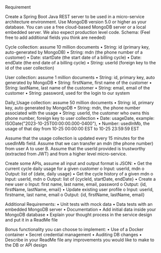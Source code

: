 Requirement

Create a Spring Boot Java REST server to be used in a micro-service architecture environment. Use MongoDB version 5.0 or higher as your database. You can use a free cloud-based MongoDB server or a local embedded server. We also expect production level code.
Schema: (Feel free to add additional fields you think are needed)

Cycle collection: assume 10 million documents
•	String: id (primary key, auto-generated by MongoDB)
•	String: mdn (the phone number of a customer)
•	Date: startDate (the start date of a billing cycle)
•	Date: endDate (the end date of a billing cycle)
•	String: userId (foreign key to the id of the user collection)
 
User collection: assume 1 million documents
•	String: id, primary key, auto generated by MongoDB
•	String: firstName, first name of the customer
•	String: lastName, last name of the customer
•	String: email, email of the customer
•	String: password, used for the login to our system
 
Daily_Usage collection: assume 50 million documents
•	String: id, primary key, auto generated by MongoDB
•	String: mdn, the phone number associated with the usage
•	String: userId, the customer who owns this phone number, foreign key to user collection
•	Date: usageDate, example: ISODate("2023-10-25T00:00:00.000-0400"), 
•	Number: usedInMb, the usage of that day from 10-25 00:00:00 EST to 10-25 23:59:59 EST
 
Assume that the usage collection is updated every 15 minutes for the usedInMb field. 
Assume that we can transfer an mdn (the phone number) from user A to user B.
Assume that the userId provided is trustworthy (extracted from JWT) and from a higher level micro-service.
 
Create some APIs, assume all input and output format is JSON:
•	Get the current cycle daily usage for a given customer 
o	Input: userId, mdn 
o	Output: list of {date, daily usage}
•	Get the cycle history of a given mdn
o	Input: userId, mdn
o	Output: list of {cycleId, startDate, endDate}
•	Create a new user
o	Input: first name, last name, email, password
o	Output: {id, firstName, lastName, email}
•	Update existing user profile
o	Input: userId, firstname, last name, email
o	Output: {id, firstName, lastName, email}
 
Additional Requirements:
•	Unit tests with mock data
•	Data tests with an embedded MongoDB server
•	Documentation
•	Add initial data inside your MongoDB database
•	Explain your thought process in the service design and put it in a ReadMe file
 
Bonus functionality you can choose to implement:
•	Use of a Docker container
•	Secret credential management
•	Auditing DB changes
•	Describe in your ReadMe file any improvements you would like to make to the DB or API design
